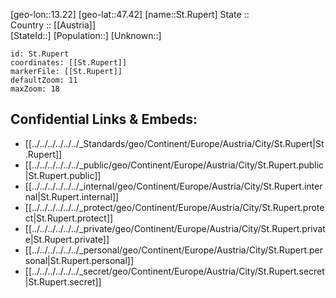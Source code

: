 ﻿---
location: [47.42,13.22] 
mapzoom: [7,12] 
mapmarker: city 
type: City
tags:
- geo/City


SpocWebEntityId: 34489
isDeleted: false
confidential: public

---
[geo-lon::13.22] 
[geo-lat::47.42] 
[name::St.Rupert] 
State ::  
Country :: [[Austria]]  
[StateId::] 
[Population::] 
[Unknown::] 


```leaflet
id: St.Rupert
coordinates: [[St.Rupert]] 
markerFile: [[St.Rupert]] 
defaultZoom: 11 
maxZoom: 18
```


## Confidential Links & Embeds: 
- [[../../../../../../_Standards/geo/Continent/Europe/Austria/City/St.Rupert|St.Rupert]] 
- [[../../../../../../_public/geo/Continent/Europe/Austria/City/St.Rupert.public|St.Rupert.public]] 
- [[../../../../../../_internal/geo/Continent/Europe/Austria/City/St.Rupert.internal|St.Rupert.internal]] 
- [[../../../../../../_protect/geo/Continent/Europe/Austria/City/St.Rupert.protect|St.Rupert.protect]] 
- [[../../../../../../_private/geo/Continent/Europe/Austria/City/St.Rupert.private|St.Rupert.private]] 
- [[../../../../../../_personal/geo/Continent/Europe/Austria/City/St.Rupert.personal|St.Rupert.personal]] 
- [[../../../../../../_secret/geo/Continent/Europe/Austria/City/St.Rupert.secret|St.Rupert.secret]] 

